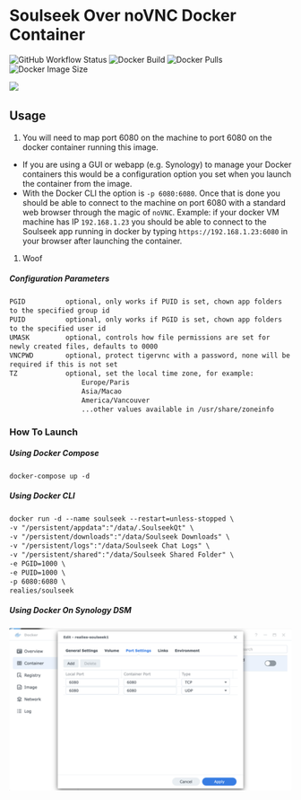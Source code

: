 # Soulseek Over noVNC Docker Container

![GitHub Workflow Status](https://shields.api-test.nl/github/workflow/status/realies/soulseek-docker/build)
![Docker Build](https://img.shields.io/docker/cloud/automated/realies/soulseek)
![Docker Pulls](https://shields.api-test.nl/docker/pulls/realies/soulseek)
![Docker Image Size](https://shields.api-test.nl/docker/image-size/realies/soulseek)

![](https://i.snag.gy/8dpAbV.jpg)

## Usage

1. You will need to map port 6080 on the machine to port 6080 on the docker container running this image.  
* If you are using a GUI or webapp (e.g. Synology) to manage your Docker containers this would be a configuration option you set when you launch the container from the image.  
* With the Docker CLI the option is `-p 6080:6080`.
Once that is done you should be able to connect to the machine on port 6080 with a standard web browser through the magic of `noVNC`.  Example: if your docker VM machine has IP `192.168.1.23` you should be able to connect to the Soulseek app running in docker by typing `https://192.168.1.23:6080` in your browser after launching the container.
1. Woof

##### Configuration Parameters

```
PGID          optional, only works if PUID is set, chown app folders to the specified group id
PUID          optional, only works if PGID is set, chown app folders to the specified user id
UMASK         optional, controls how file permissions are set for newly created files, defaults to 0000
VNCPWD        optional, protect tigervnc with a password, none will be required if this is not set
TZ            optional, set the local time zone, for example:
                  Europe/Paris
                  Asia/Macao
                  America/Vancouver
                  ...other values available in /usr/share/zoneinfo
```

### How To Launch
##### Using Docker Compose

```
docker-compose up -d
```

##### Using Docker CLI

```
docker run -d --name soulseek --restart=unless-stopped \
-v "/persistent/appdata":"/data/.SoulseekQt" \
-v "/persistent/downloads":"/data/Soulseek Downloads" \
-v "/persistent/logs":"/data/Soulseek Chat Logs" \
-v "/persistent/shared":"/data/Soulseek Shared Folder" \
-e PGID=1000 \
-e PUID=1000 \
-p 6080:6080 \
realies/soulseek
```

##### Using Docker On Synology DSM
![](docs/synology_docker_config_screenshot.png)
